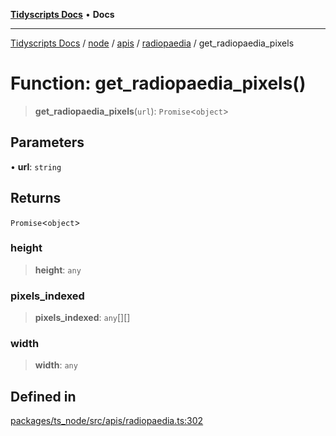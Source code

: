 [**Tidyscripts Docs**](../../../../../../../README.md) • **Docs**

***

[Tidyscripts Docs](../../../../../../../globals.md) / [node](../../../../../README.md) / [apis](../../../README.md) / [radiopaedia](../README.md) / get\_radiopaedia\_pixels

# Function: get\_radiopaedia\_pixels()

> **get\_radiopaedia\_pixels**(`url`): `Promise`\<`object`\>

## Parameters

• **url**: `string`

## Returns

`Promise`\<`object`\>

### height

> **height**: `any`

### pixels\_indexed

> **pixels\_indexed**: `any`[][]

### width

> **width**: `any`

## Defined in

[packages/ts\_node/src/apis/radiopaedia.ts:302](https://github.com/sheunaluko/tidyscripts/blob/master/packages/ts_node/src/apis/radiopaedia.ts#L302)
